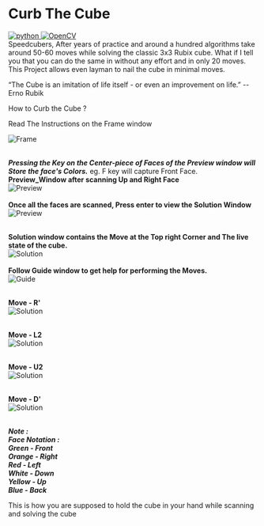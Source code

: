 # Curb The Cube 
<a href="https://www.python.org" target="_blank"> <img src="https://img.shields.io/badge/Python-3776AB?style=for-the-badge&logo=python&logoColor=white" alt="python" /> </a> 
<a href="https://opencv.org/" target="_blank"> <img src="https://img.shields.io/badge/OpenCV-27338e?style=for-the-badge&logo=OpenCV&logoColor=white" alt="OpenCV" /> </a> 
<br>
Speedcubers, After years of practice and around a hundred algorithms take around 50-60 moves while solving the classic 3x3 Rubix cube. What if I tell you that you can do the same in without any effort and in only 20 moves. This Project allows even layman to nail the cube in minimal moves.


“The Cube is an imitation of life itself - or even an improvement on life.”
-- Erno Rubik

How to Curb the Cube ?

Read The Instructions on the Frame window

![Frame](assets/Frame.png)
<br>
<br>

***Pressing the Key on the Center-piece of Faces of the Preview window will Store the face's Colors.***
eg. F key will capture Front Face.
<br>
**Preview_Window after scanning Up and Right Face**
<br>
![Preview](assets/Preview2.png)
<br>
<br>
**Once all the faces are scanned, Press enter to view the Solution Window**
<br>
![Preview](assets/Preview_full.png)
<br>
<br>

**Solution window contains the Move at the Top right Corner and The live state of the cube.**
<br>
![Solution](assets/Solution.png)
<br>
<br>
**Follow Guide window to get help for performing the Moves.**
<br>
![Guide](assets/Guide.png)
<br>
<br>

**Move - R'**
<br>
![Solution](assets/Solution2.png)
<br>
<br>

**Move - L2**
<br>
![Solution](assets/Solution3.png)
<br>
<br>

**Move - U2**
<br>
![Solution](assets/Solution4.png)
<br>
<br>

**Move - D'**
<br>
![Solution](assets/Solution5.png)
<br>
<br>

***Note : <br>
Face Notation : <br>
Green - Front <br>
Orange - Right <br>
Red - Left <br>
White - Down <br>
Yellow - Up <br>
Blue - Back*** <br>

This is how you are supposed to hold the cube in your hand while scanning and solving the cube



